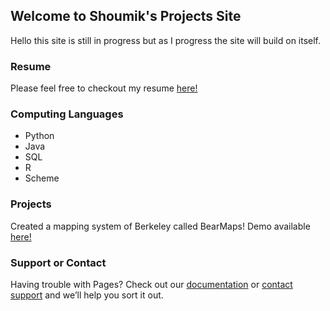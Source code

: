 ## Welcome to Shoumik's Projects Site

Hello this site is still in progress but as I progress the site will build on itself.


### Resume

Please feel free to checkout my resume [here!](https://github.com/shoumik1/shoumik/raw/master/Updated%20Resume.pdf)

### Computing Languages

- Python
- Java
- SQL
- R
- Scheme

### Projects

Created a mapping system of Berkeley called BearMaps! Demo available [here!](bearmaps.html)

<!-- ### Markdown

Markdown is a lightweight and easy-to-use syntax for styling your writing. It includes conventions for

```markdown
Syntax highlighted code block

# Header 1
## Header 2
### Header 3

- Bulleted
- List

1. Numbered
2. List

**Bold** and _Italic_ and `Code` text

[Link](url) and ![Image](src)
```

For more details see [GitHub Flavored Markdown](https://guides.github.com/features/mastering-markdown/).--> 


### Support or Contact

Having trouble with Pages? Check out our [documentation](https://help.github.com/categories/github-pages-basics/) or [contact support](https://github.com/contact) and we’ll help you sort it out.

